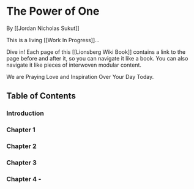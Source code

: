# The Power of One
By [[Jordan Nicholas Sukut]]

This is a living [[Work In Progress]]... 

Dive in!  Each page of this [[Lionsberg Wiki Book]] contains a link to the page before and after it, so you can navigate it like a book. You can also navigate it like pieces of interwoven modular content.

We are Praying Love and Inspiration Over Your Day Today.

## Table of Contents

### Introduction


### Chapter 1


### Chapter 2 


### Chapter 3


### Chapter 4 - 